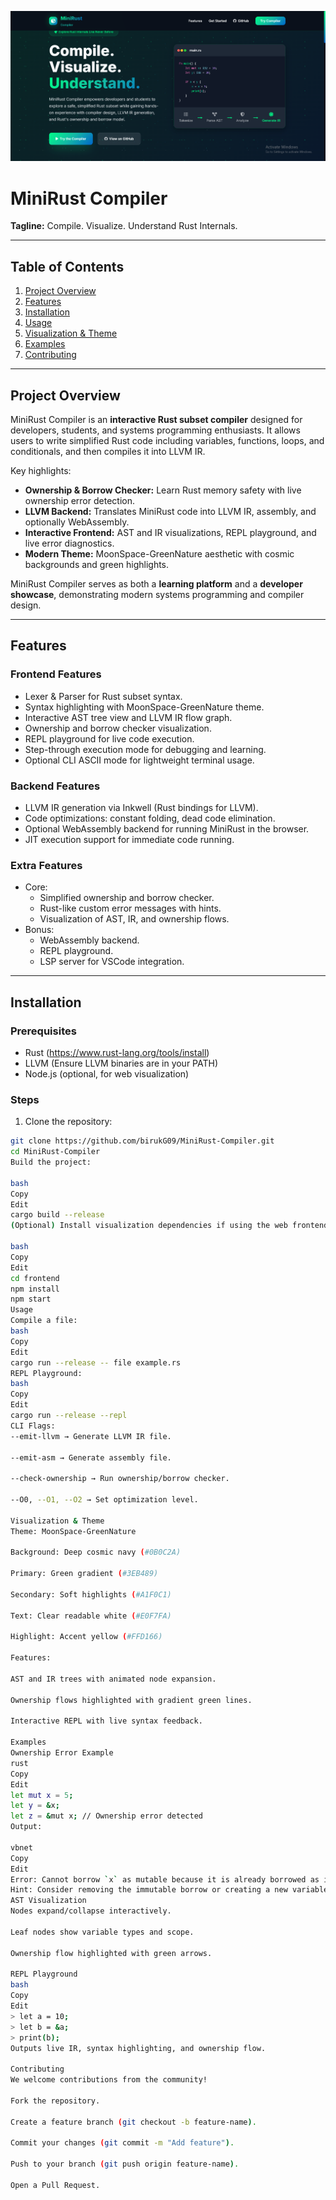 ![img alt](https://github.com/birukG09/MiniRust-Compiler/blob/8778aa850554cbccc5bb7e84a35dce47fdcf1a4a/Screenshot%202025-08-22%20234710.png)
# MiniRust Compiler

**Tagline:** Compile. Visualize. Understand Rust Internals.

---

## Table of Contents

1. [Project Overview](#project-overview)  
2. [Features](#features)  
3. [Installation](#installation)  
4. [Usage](#usage)  
5. [Visualization & Theme](#visualization--theme)  
6. [Examples](#examples)  
7. [Contributing](#contributing)  


---

## Project Overview

MiniRust Compiler is an **interactive Rust subset compiler** designed for developers, students, and systems programming enthusiasts. It allows users to write simplified Rust code including variables, functions, loops, and conditionals, and then compiles it into LLVM IR.

Key highlights:

- **Ownership & Borrow Checker:** Learn Rust memory safety with live ownership error detection.
- **LLVM Backend:** Translates MiniRust code into LLVM IR, assembly, and optionally WebAssembly.
- **Interactive Frontend:** AST and IR visualizations, REPL playground, and live error diagnostics.
- **Modern Theme:** MoonSpace-GreenNature aesthetic with cosmic backgrounds and green highlights.

MiniRust Compiler serves as both a **learning platform** and a **developer showcase**, demonstrating modern systems programming and compiler design.

---

## Features

### Frontend Features
- Lexer & Parser for Rust subset syntax.
- Syntax highlighting with MoonSpace-GreenNature theme.
- Interactive AST tree view and LLVM IR flow graph.
- Ownership and borrow checker visualization.
- REPL playground for live code execution.
- Step-through execution mode for debugging and learning.
- Optional CLI ASCII mode for lightweight terminal usage.

### Backend Features
- LLVM IR generation via Inkwell (Rust bindings for LLVM).
- Code optimizations: constant folding, dead code elimination.
- Optional WebAssembly backend for running MiniRust in the browser.
- JIT execution support for immediate code running.

### Extra Features
- Core:
  - Simplified ownership and borrow checker.
  - Rust-like custom error messages with hints.
  - Visualization of AST, IR, and ownership flows.
- Bonus:
  - WebAssembly backend.
  - REPL playground.
  - LSP server for VSCode integration.

---

## Installation

### Prerequisites
- Rust (https://www.rust-lang.org/tools/install)
- LLVM (Ensure LLVM binaries are in your PATH)
- Node.js (optional, for web visualization)

### Steps
1. Clone the repository:

```bash
git clone https://github.com/birukG09/MiniRust-Compiler.git
cd MiniRust-Compiler
Build the project:

bash
Copy
Edit
cargo build --release
(Optional) Install visualization dependencies if using the web frontend:

bash
Copy
Edit
cd frontend
npm install
npm start
Usage
Compile a file:
bash
Copy
Edit
cargo run --release -- file example.rs
REPL Playground:
bash
Copy
Edit
cargo run --release --repl
CLI Flags:
--emit-llvm → Generate LLVM IR file.

--emit-asm → Generate assembly file.

--check-ownership → Run ownership/borrow checker.

--O0, --O1, --O2 → Set optimization level.

Visualization & Theme
Theme: MoonSpace-GreenNature

Background: Deep cosmic navy (#0B0C2A)

Primary: Green gradient (#3EB489)

Secondary: Soft highlights (#A1F0C1)

Text: Clear readable white (#E0F7FA)

Highlight: Accent yellow (#FFD166)

Features:

AST and IR trees with animated node expansion.

Ownership flows highlighted with gradient green lines.

Interactive REPL with live syntax feedback.

Examples
Ownership Error Example
rust
Copy
Edit
let mut x = 5;
let y = &x;
let z = &mut x; // Ownership error detected
Output:

vbnet
Copy
Edit
Error: Cannot borrow `x` as mutable because it is already borrowed as immutable.
Hint: Consider removing the immutable borrow or creating a new variable.
AST Visualization
Nodes expand/collapse interactively.

Leaf nodes show variable types and scope.

Ownership flow highlighted with green arrows.

REPL Playground
bash
Copy
Edit
> let a = 10;
> let b = &a;
> print(b);
Outputs live IR, syntax highlighting, and ownership flow.

Contributing
We welcome contributions from the community!

Fork the repository.

Create a feature branch (git checkout -b feature-name).

Commit your changes (git commit -m "Add feature").

Push to your branch (git push origin feature-name).

Open a Pull Request.

